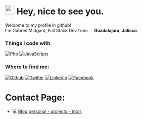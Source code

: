 <h1><img src="https://emojis.slackmojis.com/emojis/images/1531849430/4246/blob-sunglasses.gif?1531849430" width="30"/> Hey, nice to see you.</h1>


<p>Welcome to my profile in github! </br> I'm Gabriel Midgard, Full Stack Dev from <img src="https://image.flaticon.com/icons/svg/168/168068.svg" width="13"/> <b>Guadalajara, Jalisco</b>.
<h3>Things I code with</h3>
<p> <img alt="Php" src="https://img.shields.io/badge/-Php-black?style=flat-square&logo=php" /> <img alt="JavaScripts" src="https://img.shields.io/badge/-Javascripts-040d04?style=flat-square&logo=javascript" />
  
  <h3>Where to find me:</h3>
<p><a href="https://github.com/GabrielMidgard" target="_blank"><img alt="Github" src="https://img.shields.io/badge/GitHub-%2312100E.svg?&style=for-the-badge&logo=Github&logoColor=white" /></a> <a href="https://twitter.com/SystemsMidgard" target="_blank"><img alt="Twitter" src="https://img.shields.io/badge/twitter-%231DA1F2.svg?&style=for-the-badge&logo=twitter&logoColor=white" /></a> <a href="https://www.linkedin.com/in/gabriel-vázquez-ruiz/" target="_blank"><img alt="LinkedIn" src="https://img.shields.io/badge/linkedin-%230077B5.svg?&style=for-the-badge&logo=linkedin&logoColor=white" /></a> <a href="https://www.facebook.com/GabrielMidgard" target="_blank"><img alt="Facebook" src="https://img.shields.io/badge/facebook-%230077B5.svg?&style=for-the-badge&logo=facebook&logoColor=white" /></a>
</p>


# Contact Page:

- 💻 [ Blog personal - projects - tools](http://midgardsystems.com.mx/)

<!--
**mcljs/mcljs** is a ✨ _special_ ✨ repository because its `README.md` (this file) appears on your GitHub profile.

Here are some ideas to get you started:

- 🔭 I’m currently working on ...
- 🌱 I’m currently learning ...
- 👯 I’m looking to collaborate on ...
- 🤔 I’m looking for help with ...
- 💬 Ask me about ...
- 📫 How to reach me: ...
- 😄 Pronouns: ...
- ⚡ Fun fact: ...
-->
